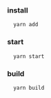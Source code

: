 ### install
``` 
  yarn add
```

### start

``` 
  yarn start
```

### build
``` 
  yarn build
```

  